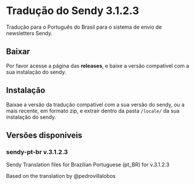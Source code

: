 # Tradução do Sendy 3.1.2.3

Tradução para o Português do Brasil para o sistema de envio de newsletters Sendy.

## Baixar

Por favor acesse a página das **releases**, e baixe a versão compatível com a sua instalação do sendy.

## Instalação

Baixae a versão da tradução compatível com a sua versão do sendy, ou a mais recente, em formato zip, e extrair dentro da pasta `/locale/` da sua instalação do sendy.

## Versões disponiveis

### sendy-pt-br v.3.1.2.3
Sendy Translation files for Brazilian Portuguese (pt_BR) for v.3.1.2.3

Based on the translation by @pedrovillalobos

